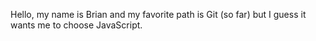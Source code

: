 Hello, my name is Brian and my favorite path is Git (so far) but I guess it wants me to choose JavaScript.

